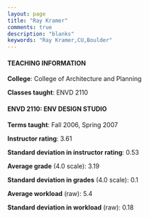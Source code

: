 ```yaml
---
layout: page
title: "Ray Kramer" 
comments: true
description: "blanks"
keywords: "Ray Kramer,CU,Boulder"
---
```

<head>
<script src="https://ajax.googleapis.com/ajax/libs/jquery/2.1.3/jquery.min.js"></script>
<script src="https://dl.dropboxusercontent.com/s/pc42nxpaw1ea4o9/highcharts.js?dl=0"></script>
<!-- <script src="../assets/js/highcharts.js"></script> -->
<style type="text/css">@font-face {
	font-family: "Bebas Neue";
	src: url(https://www.filehosting.org/file/details/544349/BebasNeue Regular.otf) format("opentype");
	}
	h1.Bebas { 
		font-family: "Bebas Neue", Verdana, Tahoma;
	}
</style>
</head>
	   
#### TEACHING INFORMATION

**College**: College of Architecture and Planning

**Classes taught**: ENVD 2110

#### ENVD 2110: ENV DESIGN STUDIO

**Terms taught**: Fall 2006, Spring 2007

**Instructor rating**: 3.61

**Standard deviation in instructor rating**: 0.53

**Average grade** (4.0 scale): 3.19

**Standard deviation in grades** (4.0 scale): 0.1

**Average workload** (raw): 5.4

**Standard deviation in workload** (raw): 0.18

